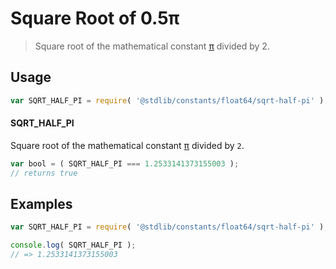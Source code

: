<!--

@license Apache-2.0

Copyright (c) 2018 The Stdlib Authors.

Licensed under the Apache License, Version 2.0 (the "License");
you may not use this file except in compliance with the License.
You may obtain a copy of the License at

   http://www.apache.org/licenses/LICENSE-2.0

Unless required by applicable law or agreed to in writing, software
distributed under the License is distributed on an "AS IS" BASIS,
WITHOUT WARRANTIES OR CONDITIONS OF ANY KIND, either express or implied.
See the License for the specific language governing permissions and
limitations under the License.

-->

# Square Root of 0.5π

> Square root of the mathematical constant [π][@stdlib/constants/float64/pi] divided by 2.

<section class="usage">

## Usage

```javascript
var SQRT_HALF_PI = require( '@stdlib/constants/float64/sqrt-half-pi' );
```

#### SQRT_HALF_PI

Square root of the mathematical constant [π][@stdlib/constants/float64/pi] divided by `2`.

```javascript
var bool = ( SQRT_HALF_PI === 1.2533141373155003 );
// returns true
```

</section>

<!-- /.usage -->

<section class="examples">

## Examples

<!-- TODO: better example -->

<!-- eslint no-undef: "error" -->

```javascript
var SQRT_HALF_PI = require( '@stdlib/constants/float64/sqrt-half-pi' );

console.log( SQRT_HALF_PI );
// => 1.2533141373155003
```

</section>

<!-- /.examples -->

<section class="links">

[@stdlib/constants/float64/pi]: https://www.npmjs.com/package/@stdlib/constants/tree/main/float64/pi

</section>

<!-- /.links -->
